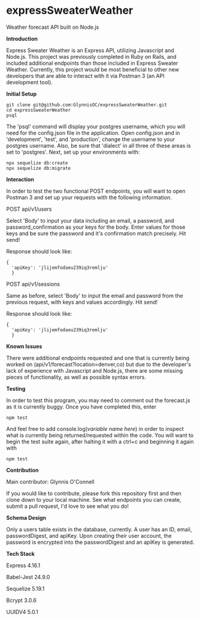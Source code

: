 # expressSweaterWeather
Weather forecast API built on Node.js

**Introduction**

Express Sweater Weather is an Express API, utilizing Javascript and Node.js. This project was previously completed in Ruby on Rails, and included additional endpoints than those included in Express Sweater Weather. Currently, this project would be most beneficial to other new developers that are able to interact with it via Postman 3 (an API development tool).

**Initial Setup**

```git clone git@github.com:GlynnisOC/expressSweaterWeather.git```<br>
```cd expressSweaterWeather```<br>
```psql```<br>

The 'psql' command will display your postgres username, which you will need for the config.json file in the application. Open config.json and in 'development', 'test', and 'production', change the username to your postgres username. Also, be sure that 'dialect' in all three of these areas is set to 'postgres'. Next, set up your environments with:<br>

```npx sequelize db:create```<br>
```npx sequelize db:migrate```<br>

**Interaction**

In order to test the two functional POST endpoints, you will want to open Postman 3 and set up your requests with the following information. 

POST api/v1/users

Select 'Body' to input your data including an email, a password, and password_confirmation as your keys for the body. Enter values for those keys and be sure the password and it's confirmation match precisely. Hit send!

Response should look like:

```Status code: 201
{
  'apiKey': 'jlijemfodaeu239iq3remlju'
  }
```

POST api/v1/sessions

Same as before, select 'Body' to input the email and password from the previous request, with keys and values accordingly. Hit send!

Response should look like:

```Status code: 200
{
  'apiKey': 'jlijemfodaeu239iq3remlju'
  }
```

**Known Issues**

There were additional endpoints requested and one that is currently being worked on (api/v1/forecast?location=denver,co) but due to the developer's lack of experience with Javascript and Node.js, there are some missing pieces of functionality, as well as possible syntax errors. 

**Testing**

In order to test this program, you may need to comment out the forecast.js as it is currently buggy. Once you have completed this, enter

```npm test```

And feel free to add console.log(*variable name here*) in order to inspect what is currently being returned/requested within the code. You will want to begin the test suite again, after halting it with a ctrl+c and beginning it again with 

```npm test```

**Contribution**

Main contributor: Glynnis O'Connell

If you would like to contribute, please fork this repository first and then clone down to your local machine. See what endpoints you can create, submit a pull request, I'd love to see what you do!

**Schema Design**

Only a users table exists in the database, currently. A user has an ID, email, passwordDigest, and apiKey. Upon creating their user account, the password is encrypted into the passwordDigest and an apiKey is generated. 

**Tech Stack**

Express 4.16.1

Babel-Jest 24.9.0

Sequelize 5.19.1

Bcrypt 3.0.6

UUIDV4 5.0.1


